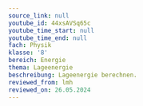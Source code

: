 ```yaml
---
source_link: null
youtube_id: 44xsAVSq65c
youtube_time_start: null
youtube_time_end: null
fach: Physik
klasse: '8'
bereich: Energie
thema: Lageenergie
beschreibung: Lageenergie berechnen.
reviewed_from: lmh
reviewed_on: 26.05.2024
---
```

